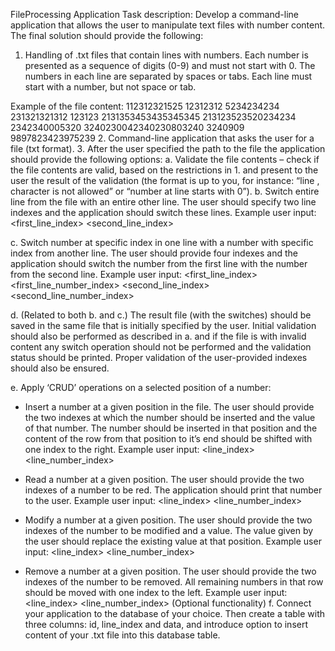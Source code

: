 FileProcessing Application 
Task description: 
Develop a command-line application that allows the user to manipulate text files with number content. The final solution should provide the following: 
1. Handling of .txt files that contain lines with numbers. Each number is presented as a sequence of digits (0-9) and must not start with 0. The numbers in each line are separated by spaces or tabs. Each line must start with a number, but not space or tab. 

Example of the file content: 
112312321525 12312312 5234234234 231321321312 123123 2131353453435345345 
213123523520234234 2342340005320 3240230042340230803240 3240909 
9897823423975239 
2. Command-line application that asks the user for a file (txt format). 
3. After the user specified the path to the file the application should provide the following options: 
a. Validate the file contents – check if the file contents are valid, based on the restrictions in 1. and present to the user the result of the validation (the format is up to you, for instance: “line <number>, character <number> is not allowed” or “number at line <number> starts with 0”). 
b. Switch entire line from the file with an entire other line. The user should specify two line indexes and the application should switch these lines. 
Example user input: <first_line_index> <second_line_index> 

c. Switch number at specific index in one line with a number with specific index from another line. The user should provide four indexes and the application should switch the number from the first line with the number from the second line. 
Example user input:  <first_line_index> <first_line_number_index> <second_line_index><second_line_number_index> 

d. (Related to both b. and c.) The result file (with the switches) should be saved in the same file that is initially specified by the user. Initial validation should also be performed as described in a. and if the file is with invalid content any switch operation should not be performed and the validation status should be printed. Proper validation of the user-provided indexes should also be ensured. 

e.  Apply ‘CRUD’ operations on a selected position of a number:
- Insert a number at a given position in the file. The user should provide the two indexes at which the number should be inserted and the value of that number. The number should be inserted in that position and the content of the row from that position to it’s end should be shifted with one index to the right. Example user input:  <line_index> <line_number_index> <number to be inserted> 
- Read a number at a given position. The user should provide the two indexes of a number to be red. The application should print that number to the user. Example user input:  <line_index> <line_number_index> 
- Modify a number at a given position. The user should provide the two indexes of the number to be modified and a value. The value given by the user should replace the existing value at that position. Example user input:  <line_index> <line_number_index> <number to be set> 

- Remove a number at a given position. The user should provide the two indexes of the number to be removed. All remaining numbers in that row should be moved with one index to the left. Example user input:  <line_index> <line_number_index> 
(Optional functionality)
f. Connect your application to the database of your choice. Then create a table with three columns: id, line_index and data, and introduce option to insert content of your .txt file into this database table. 

